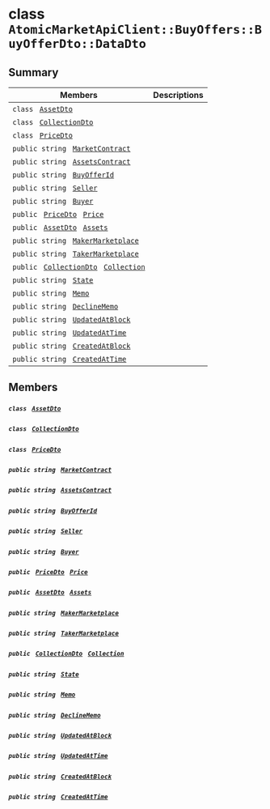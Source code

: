# class `AtomicMarketApiClient::BuyOffers::BuyOfferDto::DataDto` 

## Summary

 Members                                | Descriptions                                
----------------------------------------|---------------------------------------------
`class ` [`AssetDto`](.github/workflows/documentation/md/AtomicMarketApiClient--BuyOffers--BuyOfferDto--DataDto--AssetDto.md#class_atomic_market_api_client_1_1_buy_offers_1_1_buy_offer_dto_1_1_data_dto_1_1_asset_dto)        | 
`class ` [`CollectionDto`](.github/workflows/documentation/md/AtomicMarketApiClient--BuyOffers--BuyOfferDto--DataDto--CollectionDto.md#class_atomic_market_api_client_1_1_buy_offers_1_1_buy_offer_dto_1_1_data_dto_1_1_collection_dto)        | 
`class ` [`PriceDto`](.github/workflows/documentation/md/AtomicMarketApiClient--BuyOffers--BuyOfferDto--DataDto--PriceDto.md#class_atomic_market_api_client_1_1_buy_offers_1_1_buy_offer_dto_1_1_data_dto_1_1_price_dto)        | 
`public string ` [`MarketContract`](#class_atomic_market_api_client_1_1_buy_offers_1_1_buy_offer_dto_1_1_data_dto_1a20de5c38363f0c6bf6b151e6ae648f99) | 
`public string ` [`AssetsContract`](#class_atomic_market_api_client_1_1_buy_offers_1_1_buy_offer_dto_1_1_data_dto_1a4bccc9f554dbf86212f9cd2fa46d0752) | 
`public string ` [`BuyOfferId`](#class_atomic_market_api_client_1_1_buy_offers_1_1_buy_offer_dto_1_1_data_dto_1a1e4136e35a6aa9f7eec18d98c30ec334) | 
`public string ` [`Seller`](#class_atomic_market_api_client_1_1_buy_offers_1_1_buy_offer_dto_1_1_data_dto_1aa5502032d18fb2afb35ca3560819275b) | 
`public string ` [`Buyer`](#class_atomic_market_api_client_1_1_buy_offers_1_1_buy_offer_dto_1_1_data_dto_1a98a10502a99e30c08ee132cbdc9b1955) | 
`public ` [`PriceDto`](.github/workflows/documentation/md/AtomicMarketApiClient--BuyOffers--BuyOfferDto--DataDto--PriceDto.md#class_atomic_market_api_client_1_1_buy_offers_1_1_buy_offer_dto_1_1_data_dto_1_1_price_dto)` ` [`Price`](#class_atomic_market_api_client_1_1_buy_offers_1_1_buy_offer_dto_1_1_data_dto_1aad692b76a67e3bf06c311cef195337a8) | 
`public ` [`AssetDto`](.github/workflows/documentation/md/AtomicMarketApiClient--BuyOffers--BuyOfferDto--DataDto--AssetDto.md#class_atomic_market_api_client_1_1_buy_offers_1_1_buy_offer_dto_1_1_data_dto_1_1_asset_dto)` ` [`Assets`](#class_atomic_market_api_client_1_1_buy_offers_1_1_buy_offer_dto_1_1_data_dto_1af4eeb79abe4abf6489007349e93616f9) | 
`public string ` [`MakerMarketplace`](#class_atomic_market_api_client_1_1_buy_offers_1_1_buy_offer_dto_1_1_data_dto_1ac56762821342790d851bc50b189c6309) | 
`public string ` [`TakerMarketplace`](#class_atomic_market_api_client_1_1_buy_offers_1_1_buy_offer_dto_1_1_data_dto_1a8355908769f0cee72777ce35e7e8b9c0) | 
`public ` [`CollectionDto`](.github/workflows/documentation/md/AtomicMarketApiClient--BuyOffers--BuyOfferDto--DataDto--CollectionDto.md#class_atomic_market_api_client_1_1_buy_offers_1_1_buy_offer_dto_1_1_data_dto_1_1_collection_dto)` ` [`Collection`](#class_atomic_market_api_client_1_1_buy_offers_1_1_buy_offer_dto_1_1_data_dto_1ac6d9b0c1cef1d8ad020fa9b6fc1c3319) | 
`public string ` [`State`](#class_atomic_market_api_client_1_1_buy_offers_1_1_buy_offer_dto_1_1_data_dto_1a522e965bbae5a9446d697aa3c704331d) | 
`public string ` [`Memo`](#class_atomic_market_api_client_1_1_buy_offers_1_1_buy_offer_dto_1_1_data_dto_1ae120ff01d30f40e9771e30e58f1a1d7f) | 
`public string ` [`DeclineMemo`](#class_atomic_market_api_client_1_1_buy_offers_1_1_buy_offer_dto_1_1_data_dto_1ae7def470335017cf968e375b7a5c0f0a) | 
`public string ` [`UpdatedAtBlock`](#class_atomic_market_api_client_1_1_buy_offers_1_1_buy_offer_dto_1_1_data_dto_1a6bb57b5afa05403c9d9c39296178c9ef) | 
`public string ` [`UpdatedAtTime`](#class_atomic_market_api_client_1_1_buy_offers_1_1_buy_offer_dto_1_1_data_dto_1a72262f869452135882a475b6636de902) | 
`public string ` [`CreatedAtBlock`](#class_atomic_market_api_client_1_1_buy_offers_1_1_buy_offer_dto_1_1_data_dto_1a022adc431e5845376e250208a999e12d) | 
`public string ` [`CreatedAtTime`](#class_atomic_market_api_client_1_1_buy_offers_1_1_buy_offer_dto_1_1_data_dto_1a4cb9b4aaa1372df6dc2bb7d8f4916403) | 

## Members

##### `class ` [`AssetDto`](.github/workflows/documentation/md/AtomicMarketApiClient--BuyOffers--BuyOfferDto--DataDto--AssetDto.md#class_atomic_market_api_client_1_1_buy_offers_1_1_buy_offer_dto_1_1_data_dto_1_1_asset_dto) 

##### `class ` [`CollectionDto`](.github/workflows/documentation/md/AtomicMarketApiClient--BuyOffers--BuyOfferDto--DataDto--CollectionDto.md#class_atomic_market_api_client_1_1_buy_offers_1_1_buy_offer_dto_1_1_data_dto_1_1_collection_dto) 

##### `class ` [`PriceDto`](.github/workflows/documentation/md/AtomicMarketApiClient--BuyOffers--BuyOfferDto--DataDto--PriceDto.md#class_atomic_market_api_client_1_1_buy_offers_1_1_buy_offer_dto_1_1_data_dto_1_1_price_dto) 

##### `public string ` [`MarketContract`](#class_atomic_market_api_client_1_1_buy_offers_1_1_buy_offer_dto_1_1_data_dto_1a20de5c38363f0c6bf6b151e6ae648f99) 

##### `public string ` [`AssetsContract`](#class_atomic_market_api_client_1_1_buy_offers_1_1_buy_offer_dto_1_1_data_dto_1a4bccc9f554dbf86212f9cd2fa46d0752) 

##### `public string ` [`BuyOfferId`](#class_atomic_market_api_client_1_1_buy_offers_1_1_buy_offer_dto_1_1_data_dto_1a1e4136e35a6aa9f7eec18d98c30ec334) 

##### `public string ` [`Seller`](#class_atomic_market_api_client_1_1_buy_offers_1_1_buy_offer_dto_1_1_data_dto_1aa5502032d18fb2afb35ca3560819275b) 

##### `public string ` [`Buyer`](#class_atomic_market_api_client_1_1_buy_offers_1_1_buy_offer_dto_1_1_data_dto_1a98a10502a99e30c08ee132cbdc9b1955) 

##### `public ` [`PriceDto`](.github/workflows/documentation/md/AtomicMarketApiClient--BuyOffers--BuyOfferDto--DataDto--PriceDto.md#class_atomic_market_api_client_1_1_buy_offers_1_1_buy_offer_dto_1_1_data_dto_1_1_price_dto)` ` [`Price`](#class_atomic_market_api_client_1_1_buy_offers_1_1_buy_offer_dto_1_1_data_dto_1aad692b76a67e3bf06c311cef195337a8) 

##### `public ` [`AssetDto`](.github/workflows/documentation/md/AtomicMarketApiClient--BuyOffers--BuyOfferDto--DataDto--AssetDto.md#class_atomic_market_api_client_1_1_buy_offers_1_1_buy_offer_dto_1_1_data_dto_1_1_asset_dto)` ` [`Assets`](#class_atomic_market_api_client_1_1_buy_offers_1_1_buy_offer_dto_1_1_data_dto_1af4eeb79abe4abf6489007349e93616f9) 

##### `public string ` [`MakerMarketplace`](#class_atomic_market_api_client_1_1_buy_offers_1_1_buy_offer_dto_1_1_data_dto_1ac56762821342790d851bc50b189c6309) 

##### `public string ` [`TakerMarketplace`](#class_atomic_market_api_client_1_1_buy_offers_1_1_buy_offer_dto_1_1_data_dto_1a8355908769f0cee72777ce35e7e8b9c0) 

##### `public ` [`CollectionDto`](.github/workflows/documentation/md/AtomicMarketApiClient--BuyOffers--BuyOfferDto--DataDto--CollectionDto.md#class_atomic_market_api_client_1_1_buy_offers_1_1_buy_offer_dto_1_1_data_dto_1_1_collection_dto)` ` [`Collection`](#class_atomic_market_api_client_1_1_buy_offers_1_1_buy_offer_dto_1_1_data_dto_1ac6d9b0c1cef1d8ad020fa9b6fc1c3319) 

##### `public string ` [`State`](#class_atomic_market_api_client_1_1_buy_offers_1_1_buy_offer_dto_1_1_data_dto_1a522e965bbae5a9446d697aa3c704331d) 

##### `public string ` [`Memo`](#class_atomic_market_api_client_1_1_buy_offers_1_1_buy_offer_dto_1_1_data_dto_1ae120ff01d30f40e9771e30e58f1a1d7f) 

##### `public string ` [`DeclineMemo`](#class_atomic_market_api_client_1_1_buy_offers_1_1_buy_offer_dto_1_1_data_dto_1ae7def470335017cf968e375b7a5c0f0a) 

##### `public string ` [`UpdatedAtBlock`](#class_atomic_market_api_client_1_1_buy_offers_1_1_buy_offer_dto_1_1_data_dto_1a6bb57b5afa05403c9d9c39296178c9ef) 

##### `public string ` [`UpdatedAtTime`](#class_atomic_market_api_client_1_1_buy_offers_1_1_buy_offer_dto_1_1_data_dto_1a72262f869452135882a475b6636de902) 

##### `public string ` [`CreatedAtBlock`](#class_atomic_market_api_client_1_1_buy_offers_1_1_buy_offer_dto_1_1_data_dto_1a022adc431e5845376e250208a999e12d) 

##### `public string ` [`CreatedAtTime`](#class_atomic_market_api_client_1_1_buy_offers_1_1_buy_offer_dto_1_1_data_dto_1a4cb9b4aaa1372df6dc2bb7d8f4916403) 

